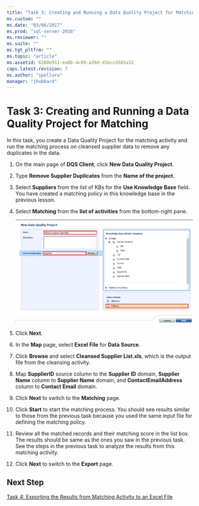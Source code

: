 ```yaml
---
title: "Task 3: Creating and Running a Data Quality Project for Matching | Microsoft Docs"
ms.custom: ""
ms.date: "03/06/2017"
ms.prod: "sql-server-2016"
ms.reviewer: ""
ms.suite: ""
ms.tgt_pltfrm: ""
ms.topic: "article"
ms.assetid: 6260e911-ea8b-4c69-a39d-d1bccd565a32
caps.latest.revision: 7
ms.author: "spelluru"
manager: "jhubbard"
---
```

# Task 3: Creating and Running a Data Quality Project for Matching
In this task, you create a Data Quality Project for the matching activity and run the matching process on cleansed supplier data to remove any duplicates in the data.  
  
1.  On the main page of **DQS Client**, click **New Data Quality Project**.  
  
2.  Type **Remove Supplier Duplicates** from the **Name of the project**.  
  
3.  Select **Suppliers** from the list of KBs for the **Use Knowledge Base** field. You have created a matching policy in this knowledge base in the previous lesson.  
  
4.  Select **Matching** from the **list of activities** from the bottom-right pane.  
  
    ![New Data Quality Project - Matching Selected](../a9notintoc/media/et-creatingandrunningadqpformatching.jpg "New Data Quality Project - Matching Selected")  
  
5.  Click **Next**.  
  
6.  In the **Map** page, select **Excel File** for **Data Source**.  
  
7.  Click **Browse** and select **Cleansed Supplier List.xls**, which is the output file from the cleansing activity.  
  
8.  Map **SupplierID** source column to the **Supplier ID** domain, **Supplier Name** column to **Supplier Name** domain, and **ContactEmailAddress** column to **Contact Email** domain.  
  
9. Click **Next** to switch to the **Matching** page.  
  
10. Click **Start** to start the matching process. You should see results similar to those from the previous task because you used the same input file for defining the matching policy.  
  
11. Review all the matched records and their matching score in the list box. The results should be same as the ones you saw in the previous task. See the steps in the previous task to analyze the results from this matching activity.  
  
12. Click **Next** to switch to the **Export** page.  
  
## Next Step  
[Task 4: Exporting the Results from Matching Activity to an Excel File](../a9notintoc/task-4-exporting-the-results-from-matching-activity-to-an-excel-file.md)  
  
